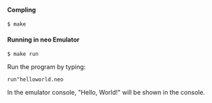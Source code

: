 #### Compling

```
$ make
```

#### Running in neo Emulator

```
$ make run
```

Run the program by typing:

```
run"helloworld.neo
```

In the emulator console, "Hello, World!" will be shown in the console.
